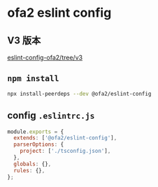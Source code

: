 # ofa2 eslint config

## V3 版本

[eslint-config-ofa2/tree/v3](https://github.com/ofa2/eslint-config-ofa2/tree/v3)

## `npm install`

```bash
npx install-peerdeps --dev @ofa2/eslint-config
```

## config `.eslintrc.js`

```js
module.exports = {
  extends: ['@ofa2/eslint-config'],
  parserOptions: {
    project: ['./tsconfig.json'],
  },
  globals: {},
  rules: {},
};
```

